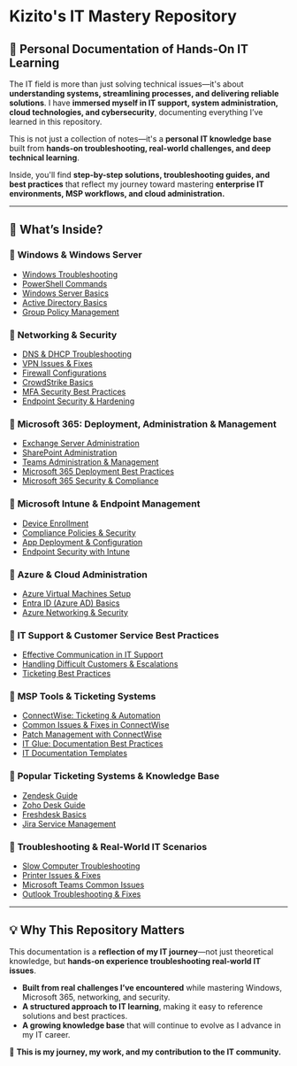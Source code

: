 
# Kizito's IT Mastery Repository  
## 📍 Personal Documentation of Hands-On IT Learning  

The IT field is more than just solving technical issues—it's about **understanding systems, streamlining processes, and delivering reliable solutions**. I have **immersed myself in IT support, system administration, cloud technologies, and cybersecurity**, documenting everything I’ve learned in this repository.  

This is not just a collection of notes—it's a **personal IT knowledge base** built from **hands-on troubleshooting, real-world challenges, and deep technical learning**.  

Inside, you'll find **step-by-step solutions, troubleshooting guides, and best practices** that reflect my journey toward mastering **enterprise IT environments, MSP workflows, and cloud administration.**  

---

## 📂 What’s Inside?  

### 🔹 **Windows & Windows Server**  
- [Windows Troubleshooting](Windows/Windows-Troubleshooting.md)  
- [PowerShell Commands](Windows/PowerShell-Commands.md)  
- [Windows Server Basics](Windows/Windows-Server-Basics.md)  
- [Active Directory Basics](Windows/Active-Directory-Basics.md)  
- [Group Policy Management](Windows/Group-Policy-Management.md)  

### 🔹 **Networking & Security**  
- [DNS & DHCP Troubleshooting](Network/DNS-DHCP-Troubleshooting.md)  
- [VPN Issues & Fixes](Network/VPN-Issues.md)  
- [Firewall Configurations](Network/Firewall-Configurations.md)  
- [CrowdStrike Basics](Security/CrowdStrike-Basics.md)  
- [MFA Security Best Practices](Security/MFA-Security-Practices.md)  
- [Endpoint Security & Hardening](Security/Endpoint-Security.md)  

### 🔹 **Microsoft 365: Deployment, Administration & Management**  
- [Exchange Server Administration](Microsoft365/Exchange-Server.md)  
- [SharePoint Administration](Microsoft365/SharePoint-Server.md)  
- [Teams Administration & Management](Microsoft365/Teams-Administration.md)  
- [Microsoft 365 Deployment Best Practices](Microsoft365/Microsoft-365-Deployment.md)  
- [Microsoft 365 Security & Compliance](Microsoft365/Microsoft-365-Security.md)  

### 🔹 **Microsoft Intune & Endpoint Management**  
- [Device Enrollment](Intune/Device-Enrollment.md)  
- [Compliance Policies & Security](Intune/Compliance-Policies.md)  
- [App Deployment & Configuration](Intune/App-Deployment.md)  
- [Endpoint Security with Intune](Intune/Endpoint-Security.md)  

### 🔹 **Azure & Cloud Administration**  
- [Azure Virtual Machines Setup](Azure/Virtual-Machines-Setup.md)  
- [Entra ID (Azure AD) Basics](Azure/Entra-ID-Basics.md)  
- [Azure Networking & Security](Azure/Azure-Networking.md)  

### 🔹 **IT Support & Customer Service Best Practices**  
- [Effective Communication in IT Support](CustomerService/Communication-Best-Practices.md)  
- [Handling Difficult Customers & Escalations](CustomerService/Handling-Difficult-Customers.md)  
- [Ticketing Best Practices](CustomerService/Ticketing-Best-Practices.md)  

### 🔹 **MSP Tools & Ticketing Systems**  
- [ConnectWise: Ticketing & Automation](ConnectWise/Ticketing-Best-Practices.md)  
- [Common Issues & Fixes in ConnectWise](ConnectWise/Common-Issues-Fixes.md)  
- [Patch Management with ConnectWise](ConnectWise/Patch-Management.md)  
- [IT Glue: Documentation Best Practices](ITGlue/Documentation-Best-Practices.md)  
- [IT Documentation Templates](ITGlue/IT-Documentation-Templates.md)  

### 🔹 **Popular Ticketing Systems & Knowledge Base**  
- [Zendesk Guide](Ticketing-Systems/Zendesk-Guide.md)  
- [Zoho Desk Guide](Ticketing-Systems/Zoho-Desk-Guide.md)  
- [Freshdesk Basics](Ticketing-Systems/Freshdesk-Basics.md)  
- [Jira Service Management](Ticketing-Systems/Jira-Service-Management.md)  

### 🔹 **Troubleshooting & Real-World IT Scenarios**  
- [Slow Computer Troubleshooting](Troubleshooting/Slow-Computer.md)  
- [Printer Issues & Fixes](Troubleshooting/Printer-Issues.md)  
- [Microsoft Teams Common Issues](Troubleshooting/Microsoft-Teams-Issues.md)  
- [Outlook Troubleshooting & Fixes](Troubleshooting/Outlook-Issues.md)  

---

## 💡 Why This Repository Matters  

This documentation is a **reflection of my IT journey**—not just theoretical knowledge, but **hands-on experience troubleshooting real-world IT issues**.  

- **Built from real challenges I’ve encountered** while mastering Windows, Microsoft 365, networking, and security.  
- **A structured approach to IT learning**, making it easy to reference solutions and best practices.  
- **A growing knowledge base** that will continue to evolve as I advance in my IT career.  

🚀 **This is my journey, my work, and my contribution to the IT community.**  
